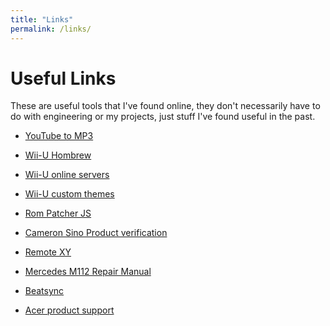 ```yaml
---
title: "Links"
permalink: /links/
---
```


# Useful Links
These are useful tools that I've found online, they don't necessarily have to do with engineering or my projects, just stuff I've found useful in the past.

- <a href="https://www.ezconv.com/" target="_blank" rel="noopener noreferrer">YouTube to MP3</a>

- <a href="https://www.wiiu.hacks.guide/" target="_blank" rel="noopener noreferrer">Wii-U Hombrew</a>

- <a href="https://www.pretendo.network/" target="_blank" rel="noopener noreferrer">Wii-U online servers</a>

- <a href="https://www.perrohuevo.wixsite.com/theme-cafe/" target="_blank" rel="noopener noreferrer">Wii-U custom themes</a>

- <a href="https://www.marcrobledo.com/RomPatcher.js/" target="_blank" rel="noopener noreferrer">Rom Patcher JS</a>

- <a href="https://www.cameronsino.com/product-verification.html/" target="_blank" rel="noopener noreferrer">Cameron Sino Product verification</a>

- <a href="https://www.remotexy.com/en/editor/" target="_blank" rel="noopener noreferrer">Remote XY</a>

- <a href="https://www.scribd.com/document/873201139/MBenz-C240-C280-W202-M112-Repair" target="_blank" rel="noopener noreferrer">Mercedes M112 Repair Manual</a>

- <a href="https://www.beatsync.gg/" target="_blank" rel="noopener noreferrer">Beatsync</a>

- <a href="https://www.acer.com/us-en/support/product-support/" target="_blank" rel="noopener noreferrer">Acer product support</a>
